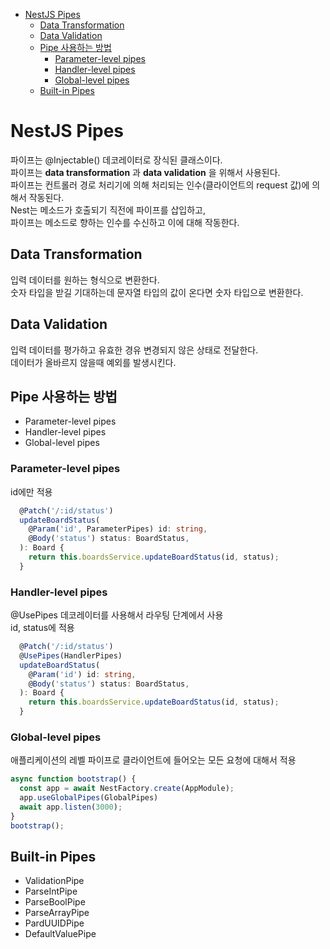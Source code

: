 <!-- TOC -->

- [NestJS Pipes](#nestjs-pipes)
  - [Data Transformation](#data-transformation)
  - [Data Validation](#data-validation)
  - [Pipe 사용하는 방법](#pipe-%EC%82%AC%EC%9A%A9%ED%95%98%EB%8A%94-%EB%B0%A9%EB%B2%95)
    - [Parameter-level pipes](#parameter-level-pipes)
    - [Handler-level pipes](#handler-level-pipes)
    - [Global-level pipes](#global-level-pipes)
  - [Built-in Pipes](#built-in-pipes)

<!-- /TOC -->

# NestJS Pipes
파이프는 @Injectable() 데코레이터로 장식된 클래스이다.  
파이프는 **data transformation** 과 **data validation** 을 위해서 사용된다.  
파이프는 컨트롤러 경로 처리기에 의해 처리되는 인수(클라이언트의 request 값)에 의해서 작동된다.  
Nest는 메소드가 호출되기 직전에 파이프를 삽입하고,  
파이프는 메소드로 향하는 인수를 수신하고 이에 대해 작동한다.  

## Data Transformation
입력 데이터를 원하는 형식으로 변환한다.  
숫자 타입을 받길 기대하는데 문자열 타입의 값이 온다면 숫자 타입으로 변환한다.

## Data Validation
입력 데이터를 평가하고 유효한 경유 변경되지 않은 상태로 전달한다.  
데이터가 올바르지 않을때 예외를 발생시킨다.

## Pipe 사용하는 방법
- Parameter-level pipes
- Handler-level pipes
- Global-level pipes


### Parameter-level pipes
id에만 적용  
``` typescript
  @Patch('/:id/status')
  updateBoardStatus(
    @Param('id', ParameterPipes) id: string,
    @Body('status') status: BoardStatus,
  ): Board {
    return this.boardsService.updateBoardStatus(id, status);
  }
```

### Handler-level pipes
@UsePipes 데코레이터를 사용해서 라우팅 단계에서 사용  
id, status에 적용  
``` typescript
  @Patch('/:id/status')
  @UsePipes(HandlerPipes)
  updateBoardStatus(
    @Param('id') id: string,
    @Body('status') status: BoardStatus,
  ): Board {
    return this.boardsService.updateBoardStatus(id, status);
  }
```

### Global-level pipes
애플리케이션의 레벨 파이프로 클라이언트에 들어오는 모든 요청에 대해서 적용  
``` typescript
async function bootstrap() {
  const app = await NestFactory.create(AppModule);
  app.useGlobalPipes(GlobalPipes)
  await app.listen(3000);
}
bootstrap();
```

## Built-in Pipes
- ValidationPipe
- ParseIntPipe
- ParseBoolPipe
- ParseArrayPipe
- PardUUIDPipe
- DefaultValuePipe